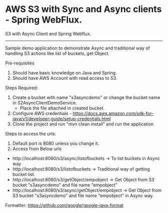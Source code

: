 # AWS S3 with Sync and Async clients - Spring WebFlux.
S3 with Async Client and Spring Webflux.

---
Sample demo application to demonstrate Async and traditional way of 
handling S3 actions like list of buckets, get Object.

Pre-requisites
1. Should have basic knowledge on Java and Spring.
2. Should have AWS Account with read access to S3.

Steps Required:
1. Create a bucket with name "s3asyncdemo" or change the bucket name in S2AsyncClientDemoService.
    - Place the file attached in created bucket.
2. Configure AWS credentials - https://docs.aws.amazon.com/sdk-for-java/v1/developer-guide/setup-credentials.html
3. Clone the project and run "mvn clean install" and run the application

Steps to access the urls:
1. Default port is 8080 unless you change it.
2. Access from Below urls
- http://localhost:8080/s3/async/listofbuckets -> To list buckets in Async way
- http://localhost:8080/s3/listofbuckets -> Traditional way of getting bucket list.
- http://localhost:8080/s3/getObject/empobject -> Get Object from S3 bucket "s3asyncdemo" and file name "empobject"
- http://localhost:8080/s3/async/getObject/empobject -> Get Object from S3 bucket "s3asyncdemo" and file name "empobject" in Async way.

Formatter: https://github.com/google/google-java-format
